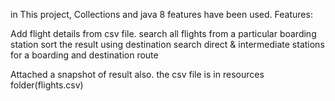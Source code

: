 in This project, Collections and java 8 features have been used.
Features:

Add flight details from csv file.
search all flights from a particular boarding station
sort the result using destination
search direct & intermediate stations for a boarding and destination route

Attached a snapshot of result also.
the csv file is in resources folder(flights.csv)
